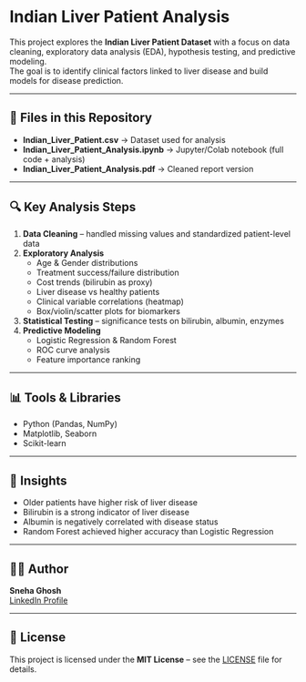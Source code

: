 # Indian Liver Patient Analysis

This project explores the **Indian Liver Patient Dataset** with a focus on data cleaning, exploratory data analysis (EDA), hypothesis testing, and predictive modeling.  
The goal is to identify clinical factors linked to liver disease and build models for disease prediction.

---

## 📂 Files in this Repository
- **Indian_Liver_Patient.csv** → Dataset used for analysis  
- **Indian_Liver_Patient_Analysis.ipynb** → Jupyter/Colab notebook (full code + analysis)  
- **Indian_Liver_Patient_Analysis.pdf** → Cleaned report version  

---

## 🔍 Key Analysis Steps
1. **Data Cleaning** – handled missing values and standardized patient-level data  
2. **Exploratory Analysis**
   - Age & Gender distributions  
   - Treatment success/failure distribution  
   - Cost trends (bilirubin as proxy)  
   - Liver disease vs healthy patients  
   - Clinical variable correlations (heatmap)  
   - Box/violin/scatter plots for biomarkers  
3. **Statistical Testing** – significance tests on bilirubin, albumin, enzymes  
4. **Predictive Modeling**
   - Logistic Regression & Random Forest  
   - ROC curve analysis  
   - Feature importance ranking  

---

## 📊 Tools & Libraries
- Python (Pandas, NumPy)  
- Matplotlib, Seaborn  
- Scikit-learn  

---

## 🎯 Insights
- Older patients have higher risk of liver disease  
- Bilirubin is a strong indicator of liver disease  
- Albumin is negatively correlated with disease status  
- Random Forest achieved higher accuracy than Logistic Regression  

---

## 👩‍💻 Author
**Sneha Ghosh**  
[LinkedIn Profile](https://www.linkedin.com/in/sneha-ghosh-98aaa9337)  

---

## 📌 License
This project is licensed under the **MIT License** – see the [LICENSE](MIT_LICENSE) file for details.
